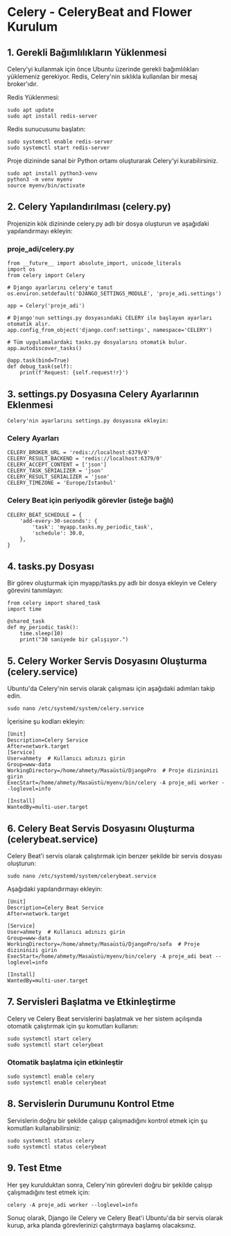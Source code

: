 
# Celery - CeleryBeat and Flower Kurulum

## 1. Gerekli Bağımlılıkların Yüklenmesi
Celery'yi kullanmak için önce Ubuntu üzerinde gerekli bağımlılıkları yüklemeniz gerekiyor. Redis, Celery'nin sıklıkla kullanılan bir mesaj broker'ıdır.

Redis Yüklenmesi:

    sudo apt update
    sudo apt install redis-server
    
Redis sunucusunu başlatın:

    sudo systemctl enable redis-server
    sudo systemctl start redis-server
    
Proje dizininde sanal bir Python ortamı oluşturarak Celery'yi kurabilirsiniz.


    sudo apt install python3-venv
    python3 -m venv myenv  
    source myenv/bin/activate 


## 2. Celery Yapılandırılması (celery.py)
Projenizin kök dizininde celery.py adlı bir dosya oluşturun ve aşağıdaki yapılandırmayı ekleyin:

### proje_adi/celery.py
    from __future__ import absolute_import, unicode_literals
    import os
    from celery import Celery
    
    # Django ayarlarını celery'e tanıt
    os.environ.setdefault('DJANGO_SETTINGS_MODULE', 'proje_adi.settings')
    
    app = Celery('proje_adi')
    
    # Django'nun settings.py dosyasındaki CELERY ile başlayan ayarları otomatik alır.
    app.config_from_object('django.conf:settings', namespace='CELERY')
    
    # Tüm uygulamalardaki tasks.py dosyalarını otomatik bulur.
    app.autodiscover_tasks()
    
    @app.task(bind=True)
    def debug_task(self):
        print(f'Request: {self.request!r}')
## 3. settings.py Dosyasına Celery Ayarlarının Eklenmesi
    Celery'nin ayarlarını settings.py dosyasına ekleyin:


### Celery Ayarları
    CELERY_BROKER_URL = 'redis://localhost:6379/0'
    CELERY_RESULT_BACKEND = 'redis://localhost:6379/0'
    CELERY_ACCEPT_CONTENT = ['json']
    CELERY_TASK_SERIALIZER = 'json'
    CELERY_RESULT_SERIALIZER = 'json'
    CELERY_TIMEZONE = 'Europe/Istanbul'

### Celery Beat için periyodik görevler (isteğe bağlı)

    CELERY_BEAT_SCHEDULE = {
        'add-every-30-seconds': {
            'task': 'myapp.tasks.my_periodic_task',
            'schedule': 30.0,
        },
    }
    
## 4. tasks.py Dosyası
Bir görev oluşturmak için myapp/tasks.py adlı bir dosya ekleyin ve Celery görevini tanımlayın:


    from celery import shared_task
    import time
    
    @shared_task
    def my_periodic_task():
        time.sleep(10)
        print("30 saniyede bir çalışıyor.")

    
## 5. Celery Worker Servis Dosyasını Oluşturma (celery.service)
Ubuntu'da Celery'nin servis olarak çalışması için aşağıdaki adımları takip edin.


    sudo nano /etc/systemd/system/celery.service
    
İçerisine şu kodları ekleyin:

    [Unit]
    Description=Celery Service
    After=network.target
    [Service]
    User=ahmety  # Kullanıcı adınızı girin
    Group=www-data
    WorkingDirectory=/home/ahmety/Masaüstü/DjangoPro  # Proje dizininizi girin
    ExecStart=/home/ahmety/Masaüstü/myenv/bin/celery -A proje_adi worker --loglevel=info
    
    [Install]
    WantedBy=multi-user.target
    
## 6. Celery Beat Servis Dosyasını Oluşturma (celerybeat.service)

Celery Beat'i servis olarak çalıştırmak için benzer şekilde bir servis dosyası oluşturun:

    sudo nano /etc/systemd/system/celerybeat.service
    
Aşağıdaki yapılandırmayı ekleyin:

    [Unit]
    Description=Celery Beat Service
    After=network.target
    
    [Service]
    User=ahmety  # Kullanıcı adınızı girin
    Group=www-data
    WorkingDirectory=/home/ahmety/Masaüstü/DjangoPro/sofa  # Proje dizininizi girin
    ExecStart=/home/ahmety/Masaüstü/myenv/bin/celery -A proje_adi beat --loglevel=info
    
    [Install]
    WantedBy=multi-user.target


## 7. Servisleri Başlatma ve Etkinleştirme
Celery ve Celery Beat servislerini başlatmak ve her sistem açılışında otomatik çalıştırmak için şu komutları kullanın:

    sudo systemctl start celery
    sudo systemctl start celerybeat

### Otomatik başlatma için etkinleştir

    sudo systemctl enable celery
    sudo systemctl enable celerybeat
    
## 8. Servislerin Durumunu Kontrol Etme

Servislerin doğru bir şekilde çalışıp çalışmadığını kontrol etmek için şu komutları kullanabilirsiniz:

    sudo systemctl status celery
    sudo systemctl status celerybeat
## 9. Test Etme
Her şey kurulduktan sonra, Celery'nin görevleri doğru bir şekilde çalışıp çalışmadığını test etmek için:

    celery -A proje_adi worker --loglevel=info

Sonuç olarak, Django ile Celery ve Celery Beat'i Ubuntu'da bir servis olarak kurup, arka planda görevlerinizi çalıştırmaya başlamış olacaksınız.
